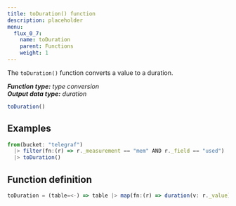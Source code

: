 ```yaml
---
title: toDuration() function
description: placeholder
menu:
  flux_0_7:
    name: toDuration
    parent: Functions
    weight: 1
---
```


The `toDuration()` function converts a value to a duration.

_**Function type:** type conversion_  
_**Output data type:** duration_

```js
toDuration()
```

## Examples
```js
from(bucket: "telegraf")
  |> filter(fn:(r) => r._measurement == "mem" AND r._field == "used")
  |> toDuration()
```

## Function definition
```js
toDuration = (table=<-) => table |> map(fn:(r) => duration(v: r._value))
```
